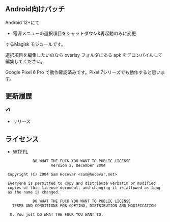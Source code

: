 ## Android向けパッチ
Android 12+にて

* 電源メニューの選択項目をシャットダウン&再起動のみに変更

するMagisk モジュールです。

選択項目を編集したいのなら overlay フォルダにある apk をデコンパイルして編集してください。

Google Pixel 6 Pro で動作確認済みです。Pixel 7シリーズでも動作すると思います。

## 更新履歴

#### v1
* リリース

## ライセンス

- [WTFPL](http://www.wtfpl.net/)

```
            DO WHAT THE FUCK YOU WANT TO PUBLIC LICENSE
                    Version 2, December 2004

 Copyright (C) 2004 Sam Hocevar <sam@hocevar.net>

 Everyone is permitted to copy and distribute verbatim or modified
 copies of this license document, and changing it is allowed as long
 as the name is changed.

            DO WHAT THE FUCK YOU WANT TO PUBLIC LICENSE
   TERMS AND CONDITIONS FOR COPYING, DISTRIBUTION AND MODIFICATION

  0. You just DO WHAT THE FUCK YOU WANT TO.
```
